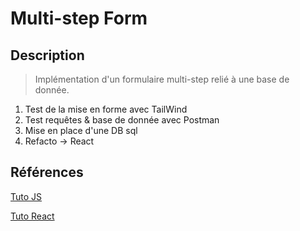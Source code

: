 # Multi-step Form

## Description
> Implémentation d'un formulaire multi-step relié à une base de donnée. 

1. Test de la mise en forme avec TailWind
2. Test requêtes & base de donnée avec Postman
3. Mise en place d'une DB sql
4. Refacto -> React

## Références

[Tuto JS](https://www.youtube.com/watch?v=VdqtdKXxKhM)

[Tuto React](https://www.youtube.com/watch?v=uDCBSnWkuH0)